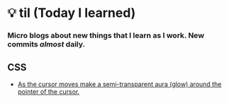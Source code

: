 # 💡 til (Today I learned)

### Micro blogs about new things that I learn as I work. New commits _almost_ daily. 

## CSS
- [As the cursor moves make a semi-transparent aura (glow) around the pointer of the cursor.](css%2Fcursor-aura.md)